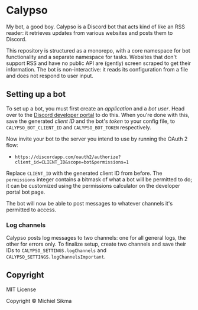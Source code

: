 Calypso
=======

My bot, a good boy. Calypso is a Discord bot that acts kind of like an RSS reader: it retrieves updates from various websites and posts them to Discord.

This repository is structured as a monorepo, with a core namespace for bot functionality and a separate namespace for tasks. Websites that don't support RSS and have no public API are (gently) screen scraped to get their information. The bot is non-interactive: it reads its configuration from a file and does not respond to user input.

## Setting up a bot

To set up a bot, you must first create an *application* and a *bot user*. Head over to the [Discord developer portal](https://discordapp.com/developers/applications) to do this. When you're done with this, save the generated *client ID* and the bot's *token* to your config file, to `CALYPSO_BOT_CLIENT_ID` and `CALYPSO_BOT_TOKEN` respectively.

Now invite your bot to the server you intend to use by running the OAuth 2 flow:

* `https://discordapp.com/oauth2/authorize?client_id=CLIENT_ID&scope=bot&permissions=1`

Replace `CLIENT_ID` with the generated client ID from before. The `permissions` integer contains a bitmask of what a bot will be permitted to do; it can be customized using the permissions calculator on the developer portal bot page.

The bot will now be able to post messages to whatever channels it's permitted to access.

### Log channels

Calypso posts log messages to two channels: one for all general logs, the other for errors only. To finalize setup, create two channels and save their IDs to `CALYPSO_SETTINGS.logChannels` and `CALYPSO_SETTINGS.logChannelsImportant`.

## Copyright

MIT License

Copyright © Michiel Sikma
